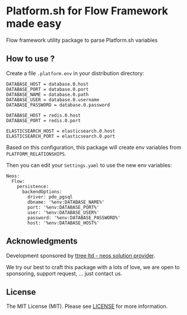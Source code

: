 # Platform.sh for Flow Framework made easy

Flow framework utility package to parse Platform.sh variables

## How to use ?

Create a file ```.platform.env``` in your distribution directory:

    DATABASE_HOST = database.0.host
    DATABASE_PORT = database.0.port
    DATABASE_NAME = database.0.path
    DATABASE_USER = database.0.username
    DATABASE_PASSWORD = database.0.password
    
    DATABASE_HOST = redis.0.host
    DATABASE_PORT = redis.0.port

    ELASTICSEARCH_HOST = elasticsearch.0.host
    ELASTICSEARCH_PORT = elasticsearch.0.port
    
Based on this configuration, this package will create env variables from ```PLATFORM_RELATIONSHIPS```. 

Then you can edit your ```Settings.yaml``` to use the new env variables:

    Neos:
      Flow:
        persistence:
          backendOptions:
            driver: pdo_pgsql
            dbname: '%env:DATABASE_NAME%'
            port: '%env:DATABASE_PORT%'
            user: '%env:DATABASE_USER%'
            password: '%env:DATABASE_PASSWORD%'
            host: '%env:DATABASE_HOST%'
            
## Acknowledgments

Development sponsored by [ttree ltd - neos solution provider](http://ttree.ch).

We try our best to craft this package with a lots of love, we are open to sponsoring, support request, ... just contact us.

## License

The MIT License (MIT). Please see [LICENSE](LICENSE) for more information.
